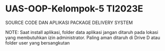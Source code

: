 # UAS-OOP-Kelompok-5 TI2023E
SOURCE CODE DAN APLIKASI PACKAGE DELIVERY SYSTEM

NOTE: Saat install aplikasi, folder data aplikasi jangan ditaruh pada lokasi yang membutuhkan izin administrator. Paling aman ditaruh di Drive D atau folder user yang bersangkutan
